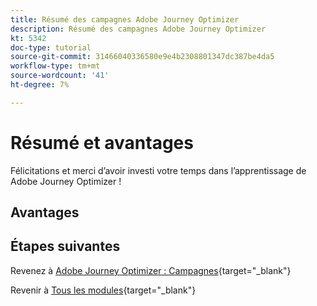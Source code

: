 ```yaml
---
title: Résumé des campagnes Adobe Journey Optimizer
description: Résumé des campagnes Adobe Journey Optimizer
kt: 5342
doc-type: tutorial
source-git-commit: 31466040336580e9e4b2308801347dc387be4da5
workflow-type: tm+mt
source-wordcount: '41'
ht-degree: 7%

---
```


# Résumé et avantages

Félicitations et merci d’avoir investi votre temps dans l’apprentissage de Adobe Journey Optimizer !

## Avantages

## Étapes suivantes

Revenez à [Adobe Journey Optimizer : Campagnes](./ajocampaigns.md){target="_blank"}

Revenir à [Tous les modules](./../../../../overview.md){target="_blank"}
